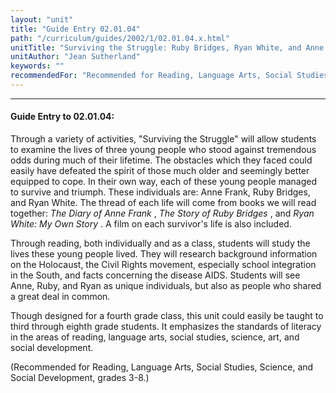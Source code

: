 ```yaml
---
layout: "unit"
title: "Guide Entry 02.01.04"
path: "/curriculum/guides/2002/1/02.01.04.x.html"
unitTitle: "Surviving the Struggle: Ruby Bridges, Ryan White, and Anne Frank"
unitAuthor: "Jean Sutherland"
keywords: ""
recommendedFor: "Recommended for Reading, Language Arts, Social Studies, Science, and Social Development, grades 3-8."
---
```

<body>
<hr/>
<h4>
Guide Entry to 02.01.04:
</h4>
Through a variety of activities, "Surviving the Struggle" will allow students to examine the lives of three young people who stood against tremendous odds during much of their lifetime. The obstacles which they faced could easily have defeated the spirit of those much older and seemingly better equipped to cope. In their own way, each of these young people managed to survive and triumph. These individuals are: Anne Frank, Ruby Bridges, and Ryan White. The thread of each life will come from books we will read together:
<i>
The Diary of Anne Frank
</i>
,
<i>
The Story of Ruby Bridges
</i>
, and
<i>
Ryan White: My Own Story
</i>
. A film on each survivor's life is also included.
<p>
Through reading, both individually and as a class, students will study the lives these young people lived. They will research background information on the Holocaust, the Civil Rights movement, especially school integration in the South, and facts concerning the disease AIDS. Students will see Anne, Ruby, and Ryan as unique individuals, but also as people who shared a great deal in common.
</p>
<p>
Though designed for a fourth grade class, this unit could easily be taught to third through eighth grade students. It emphasizes the standards of literacy in the areas of reading, language arts, social studies, science, art, and social development.
</p>
<p>
(Recommended for Reading, Language Arts, Social Studies, Science, and Social Development, grades 3-8.)
</p>
</body>